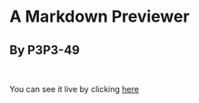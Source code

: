 # A Markdown Previewer
## By P3P3-49

<br>

You can see it live by clicking [here](https://p3p3-49.github.io/fcc-Markdown-Previewer-by-P3P3-49/)